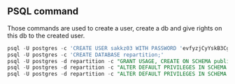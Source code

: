 ## PSQL command 

Those commands are used to create a user, create a db and give rights on this db to the created user.
```sql
psql -U postgres -c 'CREATE USER sakkz03 WITH PASSWORD 'evfyzjCyYskB3CguUh62CN6M7xd';'
psql -U postgres -c 'CREATE DATABASE repartition;'
psql -U postgres -d repartition -c "GRANT USAGE, CREATE ON SCHEMA public TO sakkz03;"
psql -U postgres -d repartition -c "ALTER DEFAULT PRIVILEGES IN SCHEMA public GRANT ALL ON TABLES TO sakkz03;"
psql -U postgres -d repartition -c "ALTER DEFAULT PRIVILEGES IN SCHEMA public GRANT ALL ON SEQUENCES TO sakkz03;"

```